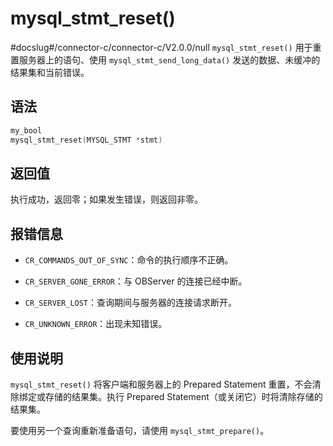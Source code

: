 mysql_stmt_reset() 
=======================================
#docslug#/connector-c/connector-c/V2.0.0/null
`mysql_stmt_reset()` 用于重置服务器上的语句、使用 `mysql_stmt_send_long_data()` 发送的数据、未缓冲的结果集和当前错误。

语法 
-----------------------

```c
my_bool
mysql_stmt_reset(MYSQL_STMT *stmt)
```



返回值 
------------------------

执行成功，返回零；如果发生错误，则返回非零。

报错信息 
-------------------------

* `CR_COMMANDS_OUT_OF_SYNC`：命令的执行顺序不正确。

  

* `CR_SERVER_GONE_ERROR`：与 OBServer 的连接已经中断。

  

* `CR_SERVER_LOST`：查询期间与服务器的连接请求断开。

  

* `CR_UNKNOWN_ERROR`：出现未知错误。

  




使用说明 
-------------------------

`mysql_stmt_reset()` 将客户端和服务器上的 Prepared Statement 重置，不会清除绑定或存储的结果集。执行 Prepared Statement（或关闭它）时将清除存储的结果集。

要使用另一个查询重新准备语句，请使用 `mysql_stmt_prepare()`。
